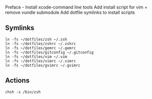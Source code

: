 Preface - Install xcode-command line tools
Add install script for vim + remove vundle submodule
Add dotfile symlinks to install scripts

## Symlinks
    ln -fs ~/dotfiles/zsh ~/.zsh
    ln -fs ~/dotfiles/zshrc ~/.zshrc
    ln -fs ~/dotfiles/gemrc ~/.gemrc
    ln -fs ~/dotfiles/gitconfig ~/.gitconfig
    ln -fs ~/dotfiles/vim ~/.vim
    ln -fs ~/dotfiles/vimrc ~/.vimrc
    ln -fs ~/dotfiles/gvimrc ~/.gvimrc

## Actions
    chsh -s /bin/zsh
